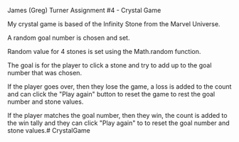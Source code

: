 James (Greg) Turner
Assignment #4 - Crystal Game

My crystal game is based of the Infinity Stone from the Marvel Universe.

A random goal number is chosen and set.

Random value for 4 stones is set using the Math.random function.

The goal is for the player to click a stone and try to add up to the goal number that was chosen.

If the player goes over, then they lose the game, a loss is added to the count and can click the "Play again" button to reset the game to rest the goal number and stone values.

If the player matches the goal number, then they win, the count is added to the win tally and they can click "Play again" to to reset the goal number and stone values.# CrystalGame
